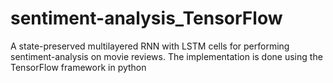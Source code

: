 # sentiment-analysis_TensorFlow
A state-preserved multilayered RNN with LSTM cells for performing sentiment-analysis on movie reviews. The implementation is done using the TensorFlow framework in python
